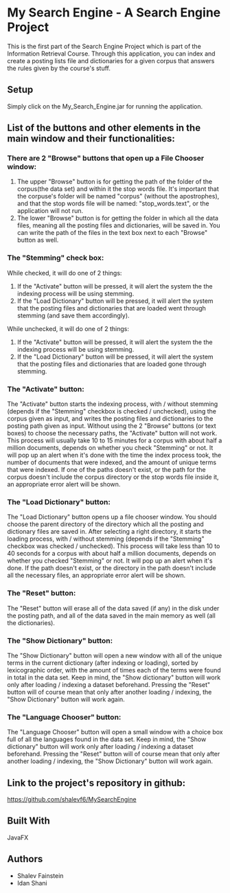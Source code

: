 # My Search Engine - A Search Engine Project
This is the first part of the Search Engine Project which is part of the Information Retrieval Course.
Through this application, you can index and create a posting lists file and dictionaries for a given corpus
that answers the rules given by the course's stuff.

## Setup
Simply click on the My_Search_Engine.jar for running the application.

## List of the buttons and other elements in the main window and their functionalities:
### There are 2 "Browse" buttons that open up a File Chooser window:
1. The upper "Browse" button is for getting the path of the folder of the corpus(the
   data set) and within it the stop words file. It's important that the corpuse's
   folder will be named "corpus" (without the apostrophes), and that the stop words
   file will be named: "stop_words.text", or the application will not run.
2. The lower "Browse" button is for getting the folder in which all the data files,
   meaning all the posting files and dictionaries, will be saved in.
You can write the path of the files in the text box next to each "Browse" button as well.
### The "Stemming" check box:
While checked, it will do one of 2 things:
1. If the "Activate" button will be pressed, it will alert the system the the indexing
   process will be using stemming.
2. If the "Load Dictionary" button will be pressed, it will alert the system that the
   posting files and dictionaries that are loaded went through stemming (and save them
   accordingly).
   
While unchecked, it will do one of 2 things:
1. If the "Activate" button will be pressed, it will alert the system the the indexing
   process will be using stemming.
2. If the "Load Dictionary" button will be pressed, it will alert the system that the
   posting files and dictionaries that are loaded gone through stemming.
### The "Activate" button:
The "Activate" button starts the indexing process, with / without stemming (depends if
the "Stemming" checkbox is checked / unchecked), using the corpus given as input, and
writes the posting files and dictionaries to the posting path given as input.
Without using the 2 "Browse" buttons (or text boxes) to choose the necessary paths, the
"Activate" button will not work.
This process will usually take 10 to 15 minutes for a corpus with about half a million
documents, depends on whether you check "Stemming" or not. It will pop up an alert when
it's done with the time the index process took, the number of documents that were indexed,
and the amount of unique terms that were indexed.
If one of the paths doesn't exist, or the path for the corpus doesn't include the corpus
directory or the stop words file inside it, an appropriate error alert will be shown.
### The "Load Dictionary" button:
The "Load Dictionary" button opens up a file chooser window. You should choose the parent
directory of the directory which all the posting and dictionary files are saved in. After 
selecting a right directory, it starts the loading process, with / without stemming (depends
if the "Stemming" checkbox was checked / unchecked).
This process will take less than 10 to 40 seconds for a corpus with about half a million
documents, depends on whether you checked "Stemming" or not. It will pop up an alert when
it's done.
If the path doesn't exist, or the directory in the path doesn't include all the necessary
files, an appropriate error alert will be shown.
### The "Reset" button:
The "Reset" button will erase all of the data saved (if any) in the disk under the posting
path, and all of the data saved in the main memory as well (all the dictionaries).
### The "Show Dictionary" button:
The "Show Dictionary" button will open a new window with all of the unique terms in the
current dictionary (after indexing or loading), sorted by lexicographic order, with the
amount of times each of the terms were found in total in the data set.
Keep in mind, the "Show dictionary" button will work only after loading / indexing a
dataset beforehand. Pressing the "Reset" button will of course mean that only after 
another loading / indexing, the "Show Dictionary" button will work again.
### The "Language Chooser" button:
The "Language Chooser" button will open a small window with a choice box full of all the
languages found in the data set.
Keep in mind, the "Show dictionary" button will work only after loading / indexing a
dataset beforehand. Pressing the "Reset" button will of course mean that only after 
another loading / indexing, the "Show Dictionary" button will work again.


## Link to the project's repository in github:
https://github.com/shalevf6/MySearchEngine

## Built With
JavaFX

## Authors
- Shalev Fainstein
- Idan Shani
